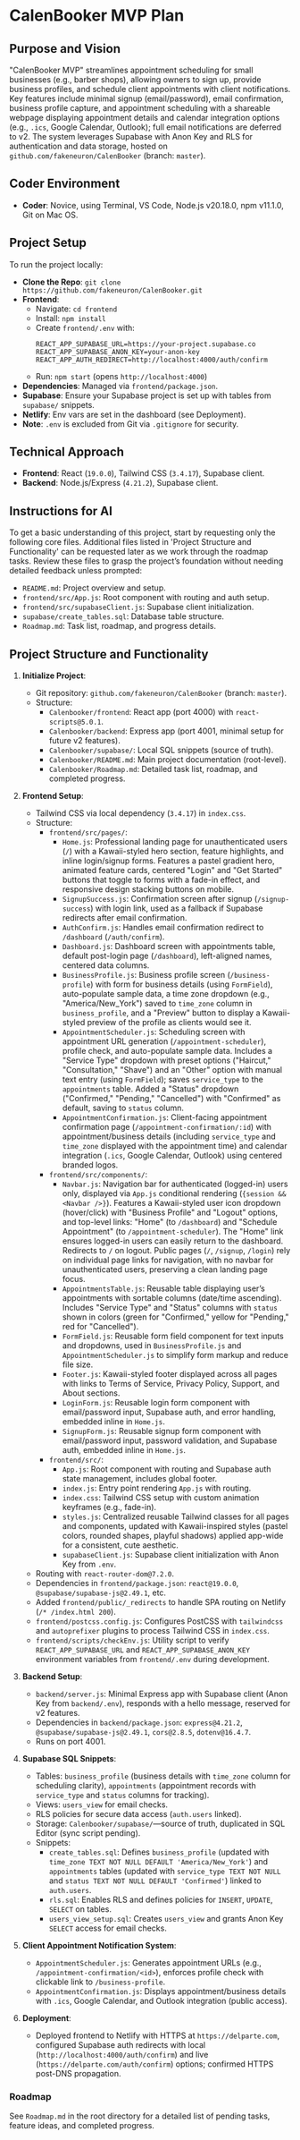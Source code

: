 # CalenBooker MVP Plan

## Purpose and Vision

"CalenBooker MVP" streamlines appointment scheduling for small businesses (e.g., barber shops), allowing owners to sign up, provide business profiles, and schedule client appointments with client notifications. Key features include minimal signup (email/password), email confirmation, business profile capture, and appointment scheduling with a shareable webpage displaying appointment details and calendar integration options (e.g., `.ics`, Google Calendar, Outlook); full email notifications are deferred to v2. The system leverages Supabase with Anon Key and RLS for authentication and data storage, hosted on `github.com/fakeneuron/CalenBooker` (branch: `master`).

## Coder Environment

- **Coder**: Novice, using Terminal, VS Code, Node.js v20.18.0, npm v11.1.0, Git on Mac OS.

## Project Setup

To run the project locally:

- **Clone the Repo**: `git clone https://github.com/fakeneuron/CalenBooker.git`
- **Frontend**:
  - Navigate: `cd frontend`
  - Install: `npm install`
  - Create `frontend/.env` with:
    ```
    REACT_APP_SUPABASE_URL=https://your-project.supabase.co
    REACT_APP_SUPABASE_ANON_KEY=your-anon-key
    REACT_APP_AUTH_REDIRECT=http://localhost:4000/auth/confirm
    ```
  - Run: `npm start` (opens `http://localhost:4000`)
- **Dependencies**: Managed via `frontend/package.json`.
- **Supabase**: Ensure your Supabase project is set up with tables from `supabase/` snippets.
- **Netlify**: Env vars are set in the dashboard (see Deployment).
- **Note**: `.env` is excluded from Git via `.gitignore` for security.

## Technical Approach

- **Frontend**: React (`19.0.0`), Tailwind CSS (`3.4.17`), Supabase client.
- **Backend**: Node.js/Express (`4.21.2`), Supabase client.

## Instructions for AI

To get a basic understanding of this project, start by requesting only the following core files. Additional files listed in 'Project Structure and Functionality' can be requested later as we work through the roadmap tasks. Review these files to grasp the project’s foundation without needing detailed feedback unless prompted:

- `README.md`: Project overview and setup.
- `frontend/src/App.js`: Root component with routing and auth setup.
- `frontend/src/supabaseClient.js`: Supabase client initialization.
- `supabase/create_tables.sql`: Database table structure.
- `Roadmap.md`: Task list, roadmap, and progress details.

## Project Structure and Functionality

1. **Initialize Project**:

   - Git repository: `github.com/fakeneuron/CalenBooker` (branch: `master`).
   - Structure:
     - `Calenbooker/frontend`: React app (port 4000) with `react-scripts@5.0.1`.
     - `Calenbooker/backend`: Express app (port 4001, minimal setup for future v2 features).
     - `Calenbooker/supabase/`: Local SQL snippets (source of truth).
     - `Calenbooker/README.md`: Main project documentation (root-level).
     - `Calenbooker/Roadmap.md`: Detailed task list, roadmap, and completed progress.

2. **Frontend Setup**:

   - Tailwind CSS via local dependency (`3.4.17`) in `index.css`.
   - Structure:
     - `frontend/src/pages/`:
       - `Home.js`: Professional landing page for unauthenticated users (`/`) with a Kawaii-styled hero section, feature highlights, and inline login/signup forms. Features a pastel gradient hero, animated feature cards, centered "Login" and "Get Started" buttons that toggle to forms with a fade-in effect, and responsive design stacking buttons on mobile.
       - `SignupSuccess.js`: Confirmation screen after signup (`/signup-success`) with login link, used as a fallback if Supabase redirects after email confirmation.
       - `AuthConfirm.js`: Handles email confirmation redirect to `/dashboard` (`/auth/confirm`).
       - `Dashboard.js`: Dashboard screen with appointments table, default post-login page (`/dashboard`), left-aligned names, centered data columns.
       - `BusinessProfile.js`: Business profile screen (`/business-profile`) with form for business details (using `FormField`), auto-populate sample data, a time zone dropdown (e.g., "America/New_York") saved to `time_zone` column in `business_profile`, and a "Preview" button to display a Kawaii-styled preview of the profile as clients would see it.
       - `AppointmentScheduler.js`: Scheduling screen with appointment URL generation (`/appointment-scheduler`), profile check, and auto-populate sample data. Includes a "Service Type" dropdown with preset options ("Haircut," "Consultation," "Shave") and an "Other" option with manual text entry (using `FormField`); saves `service_type` to the `appointments` table. Added a "Status" dropdown ("Confirmed," "Pending," "Cancelled") with "Confirmed" as default, saving to `status` column.
       - `AppointmentConfirmation.js`: Client-facing appointment confirmation page (`/appointment-confirmation/:id`) with appointment/business details (including `service_type` and `time_zone` displayed with the appointment time) and calendar integration (`.ics`, Google Calendar, Outlook) using centered branded logos.
     - `frontend/src/components/`:
       - `Navbar.js`: Navigation bar for authenticated (logged-in) users only, displayed via `App.js` conditional rendering (`{session && <Navbar />}`). Features a Kawaii-styled user icon dropdown (hover/click) with "Business Profile" and "Logout" options, and top-level links: "Home" (to `/dashboard`) and "Schedule Appointment" (to `/appointment-scheduler`). The "Home" link ensures logged-in users can easily return to the dashboard. Redirects to `/` on logout. Public pages (`/`, `/signup`, `/login`) rely on individual page links for navigation, with no navbar for unauthenticated users, preserving a clean landing page focus.
       - `AppointmentsTable.js`: Reusable table displaying user’s appointments with sortable columns (date/time ascending). Includes "Service Type" and "Status" columns with `status` shown in colors (green for "Confirmed," yellow for "Pending," red for "Cancelled").
       - `FormField.js`: Reusable form field component for text inputs and dropdowns, used in `BusinessProfile.js` and `AppointmentScheduler.js` to simplify form markup and reduce file size.
       - `Footer.js`: Kawaii-styled footer displayed across all pages with links to Terms of Service, Privacy Policy, Support, and About sections.
       - `LoginForm.js`: Reusable login form component with email/password input, Supabase auth, and error handling, embedded inline in `Home.js`.
       - `SignupForm.js`: Reusable signup form component with email/password input, password validation, and Supabase auth, embedded inline in `Home.js`.
     - `frontend/src/`:
       - `App.js`: Root component with routing and Supabase auth state management, includes global footer.
       - `index.js`: Entry point rendering `App.js` with routing.
       - `index.css`: Tailwind CSS setup with custom animation keyframes (e.g., fade-in).
       - `styles.js`: Centralized reusable Tailwind classes for all pages and components, updated with Kawaii-inspired styles (pastel colors, rounded shapes, playful shadows) applied app-wide for a consistent, cute aesthetic.
       - `supabaseClient.js`: Supabase client initialization with Anon Key from `.env`.
   - Routing with `react-router-dom@7.2.0`.
   - Dependencies in `frontend/package.json`: `react@19.0.0`, `@supabase/supabase-js@2.49.1`, etc.
   - Added `frontend/public/_redirects` to handle SPA routing on Netlify (`/* /index.html 200`).
   - `frontend/postcss.config.js`: Configures PostCSS with `tailwindcss` and `autoprefixer` plugins to process Tailwind CSS in `index.css`.
   - `frontend/scripts/checkEnv.js`: Utility script to verify `REACT_APP_SUPABASE_URL` and `REACT_APP_SUPABASE_ANON_KEY` environment variables from `frontend/.env` during development.

3. **Backend Setup**:

   - `backend/server.js`: Minimal Express app with Supabase client (Anon Key from `backend/.env`), responds with a hello message, reserved for v2 features.
   - Dependencies in `backend/package.json`: `express@4.21.2`, `@supabase/supabase-js@2.49.1`, `cors@2.8.5`, `dotenv@16.4.7`.
   - Runs on port 4001.

4. **Supabase SQL Snippets**:

   - Tables: `business_profile` (business details with `time_zone` column for scheduling clarity), `appointments` (appointment records with `service_type` and `status` columns for tracking).
   - Views: `users_view` for email checks.
   - RLS policies for secure data access (`auth.users` linked).
   - Storage: `Calenbooker/supabase/`—source of truth, duplicated in SQL Editor (sync script pending).
   - Snippets:
     - `create_tables.sql`: Defines `business_profile` (updated with `time_zone TEXT NOT NULL DEFAULT 'America/New_York'`) and `appointments` tables (updated with `service_type TEXT NOT NULL` and `status TEXT NOT NULL DEFAULT 'Confirmed'`) linked to `auth.users`.
     - `rls.sql`: Enables RLS and defines policies for `INSERT`, `UPDATE`, `SELECT` on tables.
     - `users_view_setup.sql`: Creates `users_view` and grants Anon Key `SELECT` access for email checks.

5. **Client Appointment Notification System**:

   - `AppointmentScheduler.js`: Generates appointment URLs (e.g., `/appointment-confirmation/<id>`), enforces profile check with clickable link to `/business-profile`.
   - `AppointmentConfirmation.js`: Displays appointment/business details with `.ics`, Google Calendar, and Outlook integration (public access).

6. **Deployment**:
   - Deployed frontend to Netlify with HTTPS at `https://delparte.com`, configured Supabase auth redirects with local (`http://localhost:4000/auth/confirm`) and live (`https://delparte.com/auth/confirm`) options; confirmed HTTPS post-DNS propagation.

### Roadmap

See `Roadmap.md` in the root directory for a detailed list of pending tasks, feature ideas, and completed progress.
